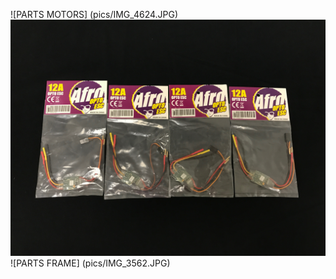 ![PARTS MOTORS] (pics/IMG_4624.JPG)
![PARTS ESCS](pics/IMG_6559.JPG)
![PARTS FRAME] (pics/IMG_3562.JPG)






